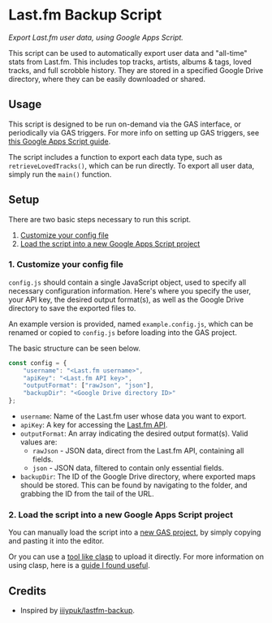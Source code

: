 # Last.fm Backup Script

*Export Last.fm user data, using Google Apps Script.*

This script can be used to automatically export user data and "all-time" stats
from Last.fm. This includes top tracks, artists, albums & tags, loved tracks,
and full scrobble history. They are stored in a specified Google Drive
directory, where they can be easily downloaded or shared.

## Usage

This script is designed to be run on-demand via the GAS interface, or
periodically via GAS triggers. For more info on setting up GAS triggers, see
[this Google Apps Script guide](https://developers.google.com/apps-script/guides/triggers).

The script includes a function to export each data type, such as
`retrieveLovedTracks()`, which can be run directly.
To export all user data, simply run the `main()` function.

## Setup

There are two basic steps necessary to run this script.

1. [Customize your config file](#1.-Customize-your-config-file)
2. [Load the script into a new Google Apps Script project](#2.-Load-the-script-into-a-new-Google-Apps-Script-project)

### 1. Customize your config file

`config.js` should contain a single JavaScript object, used to specify all
necessary configuration information. Here's where you specify the user, your
API key, the desired output format(s), as well as the Google Drive directory
to save the exported files to.

An example version is provided, named `example.config.js`, which can be
renamed or copied to `config.js` before loading into the GAS project.

The basic structure can be seen below.

```js
const config = {
    "username": "<Last.fm username>",
    "apiKey": "<Last.fm API key>",
    "outputFormat": ["rawJson", "json"],
    "backupDir": "<Google Drive directory ID>"
};
```

- `username`: Name of the Last.fm user whose data you want to export.
- `apiKey`: A key for accessing the [Last.fm API](http://www.last.fm/api/account/create).
- `outputFormat`: An array indicating the desired output format(s).
    Valid values are:
    * `rawJson` - JSON data, direct from the Last.fm API, containing all
        fields.
    * `json` - JSON data, filtered to contain only essential fields.
- `backupDir`: The ID of the Google Drive directory, where exported maps
    should be stored. This can be found by navigating to the folder, and
    grabbing the ID from the tail of the URL.

### 2. Load the script into a new Google Apps Script project

You can manually load the script into a
[new GAS project](https://www.google.com/script/start/),
by simply copying and pasting it into the editor.

Or you can use a
[tool like clasp](https://developers.google.com/apps-script/guides/clasp)
to upload it directly. For more information on using clasp, here is a
[guide I found useful](https://github.com/gscharf94/Clasp-Basics-for-Reddit).

## Credits

- Inspired by [iiiypuk/lastfm-backup](https://github.com/iiiypuk/lastfm-backup).